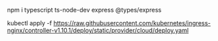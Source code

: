 npm i typescript ts-node-dev express @types/express

kubectl apply -f https://raw.githubusercontent.com/kubernetes/ingress-nginx/controller-v1.10.1/deploy/static/provider/cloud/deploy.yaml
